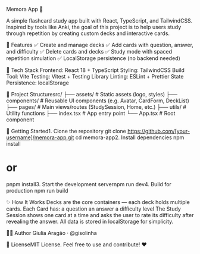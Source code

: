 Memora App 🧠

A simple flashcard study app built with React, TypeScript, and TailwindCSS. Inspired by tools like Anki, the goal of this project is to help users study through repetition by creating custom decks and interactive cards.

🚀 Features
✅ Create and manage decks
✅ Add cards with question, answer, and difficulty
✅ Delete cards and decks
✅ Study mode with spaced repetition simulation
✅ LocalStorage persistence (no backend needed)

🧱 Tech Stack
Frontend: React 18 + TypeScript
Styling: TailwindCSS
Build Tool: Vite
Testing: Vitest + Testing Library
Linting: ESLint + Prettier
State Persistence: localStorage

📂 Project Structuresrc/
├── assets/           # Static assets (logo, styles)
├── components/       # Reusable UI components (e.g. Avatar, CardForm, DeckList)
├── pages/            # Main views/routes (StudySession, Home, etc.)
├── utils/            # Utility functions
├── index.tsx         # App entry point
└── App.tsx           # Root component

🧲 Getting Started1. 
Clone the repository
  git clone https://github.com/[your-username]/memora-app.git
  cd memora-app2. 
Install dependencies
  npm install
# or
  pnpm install3. 
Start the development 
  servernpm run dev4. 
Build for production
  npm run build
  
✨ How It Works
Decks are the core containers — each deck holds multiple cards.
Each Card has:
  a question
  an answer
  a difficulty level
The Study Session shows one card at a time and asks the user to rate its difficulty after revealing the answer.
All data is stored in localStorage for simplicity.

🙇‍♀️ Author
  Giulia Aragão · @gisolinha

📄 LicenseMIT License. Feel free to use and contribute! ❤️
